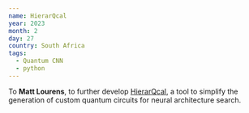 ```yaml
---
name: HierarQcal
year: 2023
month: 2
day: 27
country: South Africa
tags:
  - Quantum CNN
  - python
---
```

To **Matt Lourens**, to further develop [HierarQcal](https://github.com/matt-lourens/hierarqcal), a tool to simplify the generation of custom quantum circuits for neural architecture search.
